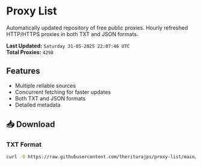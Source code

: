 # Proxy List

Automatically updated repository of free public proxies. Hourly refreshed HTTP/HTTPS proxies in both TXT and JSON formats.

**Last Updated:** `Saturday 31-05-2025 22:07:46 UTC`  
**Total Proxies:** `4298`

## Features
- Multiple reliable sources
- Concurrent fetching for faster updates
- Both TXT and JSON formats
- Detailed metadata

## 📥 Download

### TXT Format
```bash
curl -O https://raw.githubusercontent.com/theriturajps/proxy-list/main/proxies.txt